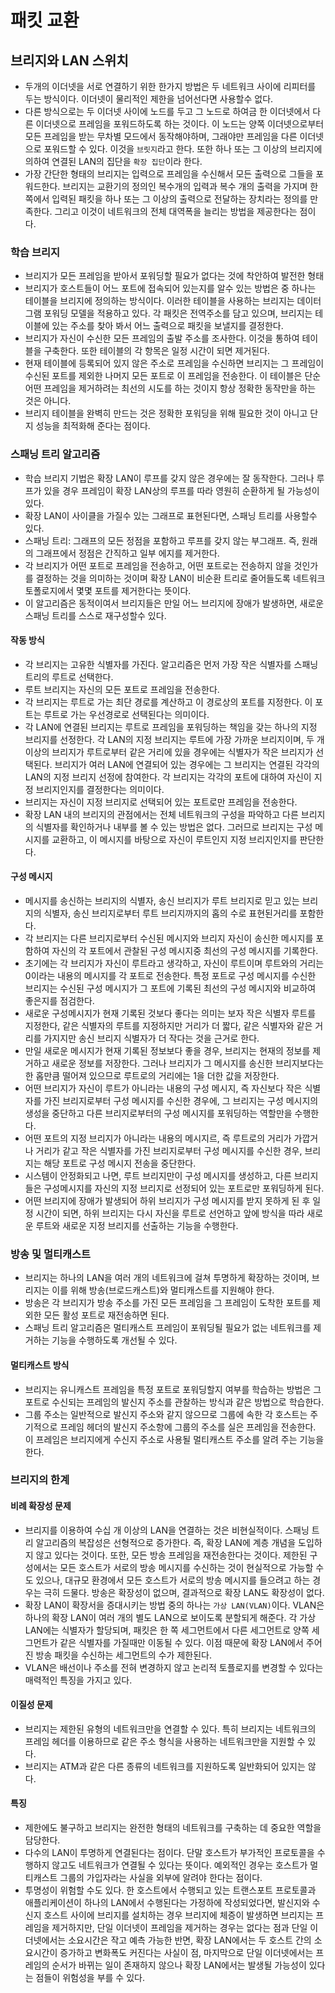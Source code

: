 # 패킷 교환

## 브리지와 LAN 스위치
- 두개의 이더넷을 서로 연결하기 위한 한가지 방법은 두 네트워크 사이에 리피터를 두는 방식이다. 이더넷이 물리적인 제한을 넘어선다면 사용할수 없다.
- 다른 방식으로는 두 이더넷 사이에 노드를 두고 그 노드로 하여금 한 이더넷에서 다른 이더넷으로 프레임을 포워드하도록 하는 것이다. 이 노드는 양쪽 이더넷으로부터 모든 프레임을 받는 무차별 모드에서 동작해야하며, 그래야만 프레임을 다른 이더넷으로 포워드할 수 있다. 이것을 `브릿지`라고 한다. 또한 하나 또는 그 이상의 브리지에 의하여 연결된 LAN의 집단을 `확장 집단`이라 한다.
- 가장 간단한 형태의 브리지는 입력으로 프레임을 수신해서 모든 출력으로 그들을 포워드한다. 브리지는 교환기의 정의인 복수개의 입력과 복수 개의 출력을 가지며 한쪽에서 입력된 패킷을 하나 또는 그 이상의 출력으로 전달하는 장치라는 정의를 만족한다. 그리고 이것이 네트워크의 전체 대역폭을 늘리는 방법을 제공한다는 점이다.

### 학습 브리지
- 브리지가 모든 프레임을 받아서 포워딩할 필요가 없다는 것에 착안하여 발전한 형태
- 브리지가 호스트들이 어느 포트에 접속되어 있는지를 알수 있는 방법은 중 하나는 테이블을 브리지에 정의하는 방식이다. 이러한 테이블을 사용하는 브리지는 데이터그램 포워딩 모델을 적용하고 있다. 각 패킷은 전역주소를 담고 있으며, 브리지는 테이블에 있는 주소를 찾아 봐서 어느 출력으로 패킷을 보낼지를 결정한다.
- 브리지가 자신이 수신한 모든 프레임의 출발 주소를 조사한다. 이것을 통하여 테이블을 구축한다. 또한 테이블의 각 항목은 일정 시간이 되면 제거된다.
- 현재 테이블에 등록되어 있지 않은 주소로 프레임을 수신하면 브리지는 그 프레임이 수신된 포트를 제외한 나머지 모든 포트로 이 프레임을 전송한다. 이 테이블은 단순 어떤 프레임을 제거하려는 최선의 시도를 하는 것이지 항상 정확한 동작만을 하는 것은 아니다.
- 브리지 테이블을 완벽히 만드는 것은 정확한 포워딩을 위해 필요한 것이 아니고 단지 성능을 최적화해 준다는 점이다.

### 스패닝 트리 알고리즘
- 학습 브리지 기법은 확장 LAN이 루프를 갖지 않은 경우에는 잘 동작한다. 그러나 루프가 있을 경우 프레임이 확장 LAN상의 루프를 따라 영원히 순환하게 될 가능성이 있다.
- 확장 LAN이 사이클을 가질수 있는 그래프로 표현된다면, 스패닝 트리를 사용할수 있다.
- 스패닝 트리: 그래프의 모든 정점을 포함하고 루프를 갖지 않는 부그래프. 즉, 원래의 그래프에서 정점은 간직하고 일부 에지를 제거한다.
- 각 브리지가 어떤 포트로 프레임을 전송하고, 어떤 포트로는 전송하지 않을 것인가를 결정하는 것을 의미하는 것이며 확장 LAN이 비순환 트리로 줄어들도록 네트워크 토폴로지에서 몇몇 포트를 제거한다는 뜻이다.
- 이 알고리즘은 동적이여서 브리지들은 만일 어느 브리지에 장애가 발생하면, 새로운 스패닝 트리를 스스로 재구성할수 있다.

#### 작동 방식
- 각 브리지는 고유한 식별자를 가진다. 알고리즘은 먼저 가장 작은 식별자를 스패닝 트리의 루트로 선택한다.
- 루트 브리지는 자신의 모든 포트로 프레임을 전송한다.
- 각 브리지는 루트로 가는 최단 경로를 계산하고 이 경로상의 포트를 지정한다. 이 포트는 루트로 가는 우선경로로 선택된다는 의미이다.
- 각 LAN에 연결된 브리지는 루트로 프레임을 포워딩하는 책임을 갖는 하나의 지정 브리지를 선정한다. 각 LAN의 지정 브리지는 루트에 가장 가까운 브리지이며, 두 개 이상의 브리지가 루트로부터 같은 거리에 있을 경우에는 식별자가 작은 브리지가 선택된다. 브리지가 여러 LAN에 연결되어 있는 경우에는 그 브리지는 연결된 각각의 LAN의 지정 브리지 선정에 참여한다. 각 브리지는 각각의 포트에 대하여 자신이 지정 브리지인지를 결정한다는 의미이다.
- 브리지는 자신이 지정 브리지로 선택되어 있는 포트로만 프레임을 전송한다.
- 확장 LAN 내의 브리지의 관점에서는 전체 네트워크의 구성을 파악하고 다른 브리지의 식별자를 확인하거나 내부를 볼 수 있는 방법은 없다. 그러므로 브리지는 구성 메시지를 교환하고, 이 메시지를 바탕으로 자신이 루트인지 지정 브리지인지를 판단한다.

#### 구성 메시지
- 메시지를 송신하는 브리지의 식별자, 송신 브리지가 루트 브리지로 믿고 있는 브리지의 식별자, 송신 브리지로부터 루트 브리지까지의 홉의 수로 표현된거리를 포함한다.
- 각 브리지는 다른 브리지로부터 수신된 메시지와 브리지 자신이 송신한 메시지를 포함하여 자신의 각 포트에서 관찰된 구성 메시지중 최선의 구성 메시지를 기록한다.
- 초기에는 각 브리지가 자신이 루트라고 생각하고, 자신이 루트이며 루트와의 거리는 0이라는 내용의 메시지를 각 포트로 전송한다. 특정 포트로 구성 메시지를 수신한 브리지는 수신된 구성 메시지가 그 포트에 기록된 최선의 구성 메시지와 비교하여 좋은지를 점검한다.
- 새로운 구성메시지가 현재 기록된 것보다 좋다는 의미는 보자 작은 식별자 루트를 지정한다, 같은 식별자의 루트를 지정하지만 거리가 더 짧다, 같은 식별자와 같은 거리를 가지지만 송신 브리지 식별자가 더 작다는 것을 근거로 한다.
- 만일 새로운 메시지가 현재 기록된 정보보다 좋을 경우, 브리지는 현재의 정보를 제거하고 새로운 정보를 저장한다. 그러나 브리지가 그 메시지를 송신한 브리지보다는 한 홉만큼 떨어져 있으므로 루트로의 거리에는 1을 더한 값을 저장한다.
- 어떤 브리지가 자신이 루트가 아니라는 내용의 구성 메시지, 즉 자신보다 작은 식별자를 가진 브리지로부터 구성 메시지를 수신한 경우에, 그 브리지는 구성 메시지의 생성을 중단하고 다른 브리지로부터의 구성 메시지를 포워딩하는 역할만을 수행한다.
- 어떤 포트의 지정 브리지가 아니라는 내용의 메시지르, 즉 루트로의 거리가 가깝거나 거리가 같고 작은 식별자를 가진 브리지로부터 구성 메시지를 수신한 경우, 브리지는 해당 포트로 구성 메시지 전송을 중단한다.
- 시스템이 안정화되고 나면, 루트 브리지만이 구성 메시지를 생성하고, 다른 브리지들은 구성메시지를 자신의 지정 브리지로 선정되어 있는 포트로만 포워딩하게 된다.
- 어떤 브리지에 장애가 발생되어 하위 브리지가 구성 메시지를 받지 못하게 된 후 일정 시간이 되면, 하위 브리지는 다시 자신을 루트로 선언하고 앞에 방식을 따라 새로운 루트와 새로운 지정 브리지를 선출하는 기능을 수행한다.

### 방송 및 멀티캐스트
- 브리지는 하나의 LAN을 여러 개의 네트워크에 걸쳐 투명하게 확장하는 것이며, 브리지는 이를 위해 방송(브로드캐스트)와 멀티캐스트를 지원해야 한다.
- 방송은 각 브리지가 방송 주소를 가진 모든 프레임을 그 프레임이 도착한 포트를 제외한 모든 활성 포트로 재전송하면 된다.
- 스패닝 트리 알고리즘은 멀티캐스트 프레임이 포워딩될 필요가 없는 네트워크를 제거하는 기능을 수행하도록 개선될 수 있다.

#### 멀티캐스트 방식
- 브리지는 유니캐스트 프레임을 특정 포트로 포워딩할지 여부를 학습하는 방법은 그 포트로 수신되는 프레임의 발신지 주소를 관찰하는 방식과 같은 방법으로 학습한다.
- 그룹 주소는 일반적으로 발신지 주소와 같지 않으므로 그룹에 속한 각 호스트는 주기적으로 프레임 헤더의 발신지 주소항에 그룹의 주소를 실은 프레임을 전송한다. 이 프레임은 브리지에게 수신지 주소로 사용될 멀티캐스트 주소를 알려 주는 기능을 한다.

### 브리지의 한계

#### 비례 확장성 문제
- 브리지를 이용하여 수십 개 이상의 LAN을 연결하는 것은 비현실적이다. 스패닝 트리 알고리즘의 복잡성은 선형적으로 증가한다. 즉, 확장 LAN에 계층 개념을 도입하지 않고 있다는 것이다. 또한, 모든 방송 프레임을 재전송한다는 것이다. 제한된 구성에서는 모든 호스트가 서로의 방송 메시지를 수신하는 것이 현실적으로 가능할 수도 있으나, 대규모 환경에서 모든 호스트가 서로의 방송 메시지를 들으려고 하는 경우는 극히 드물다. 방송은 확장성이 없으며, 결과적으로 확장 LAN도 확장성이 없다.
- 확장 LAN이 확장서을 증대시키는 방법 중의 하나는 `가상 LAN(VLAN)`이다. VLAN은 하나의 확장 LAN이 여러 개의 별도 LAN으로 보이도록 분할되게 해준다. 각 가상 LAN에는 식별자가 할당되며, 패킷은 한 쪽 세그먼트에서 다른 세그먼트로 양쪽 세그먼트가 같은 식별자를 가질때만 이동될 수 있다. 이점 때문에 확장 LAN에서 주어진 방송 패킷을 수신하는 세그먼트의 수가 제한된다.
- VLAN은 배선이나 주소를 전혀 변경하지 않고 논리적 토플로지를 변경할 수 있다는 매력적인 특징을 가지고 있다.

#### 이질성 문제
- 브리지는 제한된 유형의 네트워크만을 연결할 수 있다. 특히 브리지는 네트워크의 프레임 헤더를 이용하므로 같은 주소 형식을 사용하는 네트워크만을 지원할 수 있다.
- 브리지는 ATM과 같은 다른 종류의 네트워크를 지원하도록 일반화되어 있지는 않다.

#### 특징
- 제한에도 불구하고 브리지는 완전한 형태의 네트워크를 구축하는 데 중요한 역할을 담당한다.
- 다수의 LAN이 투명하게 연결된다는 점이다. 단말 호스트가 부가적인 프로토콜을 수행하지 않고도 네트워크가 연결될 수 있다는 뜻이다. 예외적인 경우는 호스트가 멀티캐스트 그룹의 가입자라는 사실을 외부에 알려야 한다는 점이다.
- 투명성이 위험할 수도 있다. 한 호스트에서 수행되고 있는 트랜스포트 프로토콜과 애플리케이션이 하나의 LAN에서 수행된다는 가정하에 작성되었다면, 발신지와 수신지 호스트 사이에 브리지를 설치하는 경우 브리지에 체증이 발생하면 브리지는 프레임을 제거하지만, 단일 이더넷이 프레임을 제거하는 경우는 없다는 점과 단일 이더넷에서는 소요시간은 작고 예측 가능한 반면, 확장 LAN에서는 두 호스트 간의 소요시간이 증가하고 변화폭도 커진다는 사실이 점, 마지막으로 단일 이더넷에서는 프레임의 순서가 바뀌는 일이 존재하지 않으나 확장 LAN에서는 발생될 가능성이 있다는 점들이 위험성을 부를 수 있다.